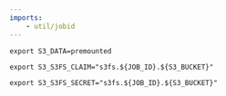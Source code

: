 ```yaml
---
imports:
    - util/jobid
---
```


```shell
export S3_DATA=premounted
```

```shell
export S3_S3FS_CLAIM="s3fs.${JOB_ID}.${S3_BUCKET}"
```

```shell
export S3_S3FS_SECRET="s3fs.${JOB_ID}.${S3_BUCKET}"
```
